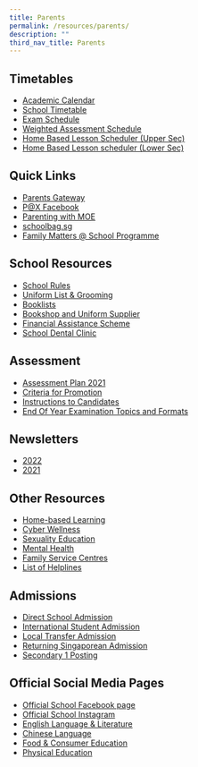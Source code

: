 ```yaml
---
title: Parents
permalink: /resources/parents/
description: ""
third_nav_title: Parents
---
```


Timetables
----------

*   [Academic Calendar](https://calendar.google.com/calendar/u/0/embed?src=c_k7p87vuspth3eedj4n2mair55g@group.calendar.google.com&ctz=Asia/Singapore)
*   [School Timetable](/resources/students/timetables/school-timetable)
*   [Exam Schedule](/files/EOY_Timetable_2022_sch%20website_28Sept.pdf)
*   [Weighted Assessment Schedule](https://docs.google.com/spreadsheets/d/1GviWZeYlra1BgRd3xR9lwSSFl-U_ycNAI1TrhZOIo74/edit#gid=1621271360)
*   [Home Based Lesson Scheduler (Upper Sec)](https://docs.google.com/spreadsheets/d/1otGNdz0FLwlkbmGQb5z_grRbhmcmvLYn2oRUR9mq6v0/edit?usp=sharing)
*   [Home Based Lesson scheduler (Lower Sec)](https://docs.google.com/spreadsheets/d/1lLdV4qV_lZjdWneyC5zqpun8tbOwQ7q5E_xNih3_q44/edit?usp=sharing)


Quick Links
-----------

*   [Parents Gateway](https://xinminsec-moe-edu-sg-admin.cwp.sg/resources/parents/quick-links/parents-gateway)
*   [P@X Facebook](https://www.facebook.com/groups/xmsspax/?ref=share)
*   [Parenting with MOE](https://www.instagram.com/parentingwith.moesg/?hl=en)
*   [schoolbag.sg](http://schoolbag.sg/)
*   [Family Matters @ School Programme](/resources/parents/quick-links/family-matters-at-school-programme)

School Resources
----------------

*   [School Rules](/resources/students/school-resources/school-rules)
*   [Uniform List & Grooming](/resources/students/school-resources/attire-n-grooming)
*   [Booklists](/resources/students/school-resources/booklists)
*   [Bookshop and Uniform Supplier](/resources/students/school-resources/bookshop-and-uniform-supplier)
*   [Financial Assistance Scheme](https://xinminsec-moe-edu-sg-admin.cwp.sg/xss/announcements/2023-financial-assistance-scheme-with-revised-income-criteria)
*   [School Dental Clinic](https://xinminsec-moe-edu-sg-admin.cwp.sg/resources/parents/school-resources/school-dental-clinic)

Assessment
----------

*   [Assessment Plan 2021](https://xinminsec-moe-edu-sg-admin.cwp.sg/resources/students/assessment/assessment-plan-2021)
*   [Criteria for Promotion](https://xinminsec-moe-edu-sg-admin.cwp.sg/resources/students/assessment/criteria-for-promotion)
*   [Instructions to Candidates](https://xinminsec-moe-edu-sg-admin.cwp.sg/resources/students/assessment/instructions-to-candidates)
*   [End Of Year Examination Topics and Formats](https://xinminsec-moe-edu-sg-admin.cwp.sg/resources/students/assessment/end-of-year-examination-topics-and-formats)

Newsletters
-----------

*   [2022](https://xinminsec-moe-edu-sg-admin.cwp.sg/resources/parents/newsletters/2022)
*   [2021](https://xinminsec-moe-edu-sg-admin.cwp.sg/resources/parents/newsletters/2021)

Other Resources
---------------

*   [Home-based Learning](https://sites.google.com/xinminss.edu.sg/hbl-may2021/home)
*   [Cyber Wellness](https://drive.google.com/file/d/11uxMXxLACqCiZ1BCL5gUBjq-laxrYbR6/view)
*   [Sexuality Education](https://xinminsec-moe-edu-sg-admin.cwp.sg/qql/slot/u505/Stakeholders/Information/Sexuality%20Education/2022/Sex%20Ed%20Schools%20webpage1.pdf)
*   [Mental Health](https://xinminsec-moe-edu-sg-admin.cwp.sg/resources/parents/other-resources/mental-health)
*   [Family Service Centres](https://www.msf.gov.sg/dfcs/familyservice/default.aspx)
*   [List of Helplines](https://xinminsec-moe-edu-sg-admin.cwp.sg/resources/parents/other-resources/list-of-helplines)

Admissions
----------

*   [Direct School Admission](https://xinminsec-moe-edu-sg-admin.cwp.sg/resources/students/admissions/direct-school-admission)
*   [International Student Admission](https://xinminsec-moe-edu-sg-admin.cwp.sg/resources/students/admissions/international-student-admission)
*   [Local Transfer Admission](https://xinminsec-moe-edu-sg-admin.cwp.sg/resources/students/admissions/local-transfer-admission)
*   [Returning Singaporean Admission](https://xinminsec-moe-edu-sg-admin.cwp.sg/resources/students/admissions/returning-singaporean-admission)
*   [Secondary 1 Posting](https://xinminsec-moe-edu-sg-admin.cwp.sg/resources/students/admissions/secondary-1-posting)

Official Social Media Pages
---------------------------

*   [Official School Facebook page](https://www.facebook.com/xinminsec/)
*   [Official School Instagram](https://www.instagram.com/xinminss/?hl=en)
*   [English Language & Literature](https://www.instagram.com/xmsenglish/)
*   [Chinese Language](https://www.instagram.com/xms_cl/)
*   [Food & Consumer Education](https://www.instagram.com/xmsnutritionandfoodscience/)
*   [Physical Education](https://www.instagram.com/xms_pe/?hl=en)